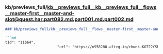 ### kb/previews_full/kb__previews_full__kb__previews_full__flows__master-first__master-and-slot@guest.har.part082.md.part001.md.part002.md

```md
### kb/previews_full/kb__previews_full__flows__master-first__master-and-slot@guest.har.part082.md.part001.md (part 002)

```md
tId": "11564",
                        "url": "https://n958200.alteg.io/chunk-KO722YSM.js",
     
```

```

```
